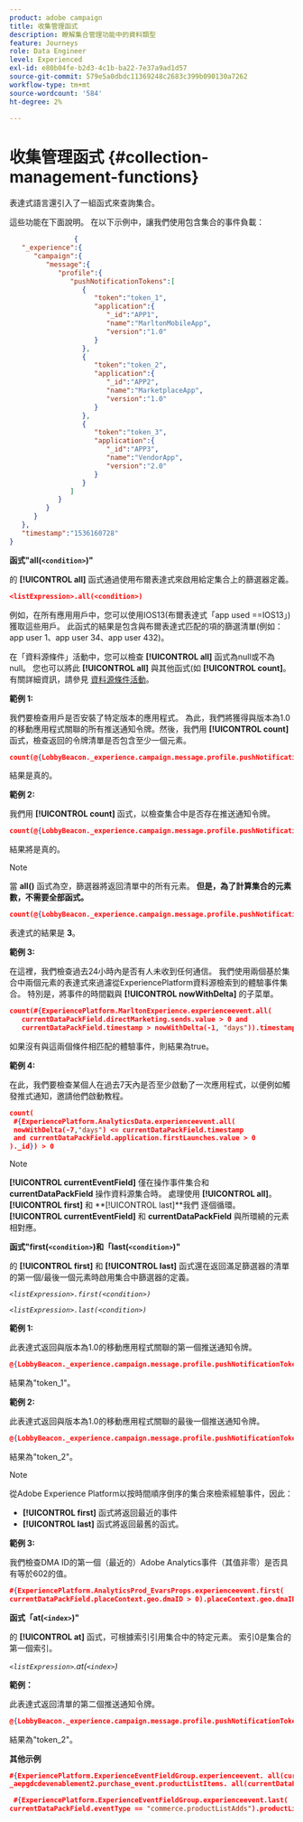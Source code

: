 ```yaml
---
product: adobe campaign
title: 收集管理函式
description: 瞭解集合管理功能中的資料類型
feature: Journeys
role: Data Engineer
level: Experienced
exl-id: e80b04fe-b2d3-4c1b-ba22-7e37a9ad1d57
source-git-commit: 579e5a0dbdc11369248c2683c399b090130a7262
workflow-type: tm+mt
source-wordcount: '584'
ht-degree: 2%

---
```


# 收集管理函式 {#collection-management-functions}

表達式語言還引入了一組函式來查詢集合。

這些功能在下面說明。 在以下示例中，讓我們使用包含集合的事件負載：

```json
                { 
   "_experience":{ 
      "campaign":{ 
         "message":{ 
            "profile":{ 
               "pushNotificationTokens":[ 
                  { 
                     "token":"token_1",
                     "application":{ 
                        "_id":"APP1",
                        "name":"MarltonMobileApp",
                        "version":"1.0"
                     }
                  },
                  { 
                     "token":"token_2",
                     "application":{ 
                        "_id":"APP2",
                        "name":"MarketplaceApp",
                        "version":"1.0"
                     }
                  },
                  { 
                     "token":"token_3",
                     "application":{ 
                        "_id":"APP3",
                        "name":"VendorApp",
                        "version":"2.0"
                     }
                  }
               ]
            }
         }
      }
   },
   "timestamp":"1536160728"
}
```

**函式&quot;all(`<condition>`)&quot;**

的 **[!UICONTROL all]** 函式通過使用布爾表達式來啟用給定集合上的篩選器定義。

```json
<listExpression>.all(<condition>)
```

例如，在所有應用用戶中，您可以使用IOS13(布爾表達式「app used ==IOS13」)獲取這些用戶。 此函式的結果是包含與布爾表達式匹配的項的篩選清單(例如：app user 1、app user 34、app user 432)。

在「資料源條件」活動中，您可以檢查 **[!UICONTROL all]** 函式為null或不為null。 您也可以將此 **[!UICONTROL all]** 與其他函式(如 **[!UICONTROL count]**。 有關詳細資訊，請參見 [資料源條件活動](../building-journeys/condition-activity.md#data_source_condition)。

**範例 1:**

我們要檢查用戶是否安裝了特定版本的應用程式。 為此，我們將獲得與版本為1.0的移動應用程式關聯的所有推送通知令牌。然後，我們用 **[!UICONTROL count]** 函式，檢查返回的令牌清單是否包含至少一個元素。

```json
count(@{LobbyBeacon._experience.campaign.message.profile.pushNotificationTokens.all(currentEventField.application.version == "1.0").token}) > 0
```

結果是真的。

**範例 2:**

我們用 **[!UICONTROL count]** 函式，以檢查集合中是否存在推送通知令牌。

```json
count(@{LobbyBeacon._experience.campaign.message.profile.pushNotificationTokens.all().token}) > 0
```

結果將是真的。

<!--Alternatively, you can check if there is no token in the collection:

   ```json
   count(@{LobbyBeacon._experience.campaign.message.profile.pushNotificationTokens.all().token}) == 0
   ```

The result will be false.

Here we use the count function in a condition to count the number of push notification tokens in the event.

`count(@{LobbyBeacon._experience.campaign.message.profile.pushNotificationTokens.all().token})`

The result is true.

Note that when the condition in the **all()** function is empty, the filter will return all the elements in the list. Hence, the expression above is equivalent to:

`count(@{LobbyBeacon._experience.campaign.message.profile.pushNotificationTokens.application.name})`

In both cases, the result of the expression is **3**.

A query of experience events recorded on the Adobe Experience Platform may or may not include the current event that triggered the current Journey. This will depend on the relative processing time with which [!DNL Journey Orchestration] sees an event and started evaluating conditions, versus the time it takes for that event to be ingested into the Adobe Experience Platform. For example, when using the .all() syntax to query experience events from the Adobe Experience Platform, we recommend enforcing the exclusion of the current event (by requiring an
earlier timestamp) in order to only consider prior events.-->

>[!NOTE]
>
>當 **all()** 函式為空，篩選器將返回清單中的所有元素。 **但是，為了計算集合的元素數，不需要全部函式。**


```json
count(@{LobbyBeacon._experience.campaign.message.profile.pushNotificationTokens.token})
```

表達式的結果是 **3**。

**範例 3:**

在這裡，我們檢查過去24小時內是否有人未收到任何通信。 我們使用兩個基於集合中兩個元素的表達式來過濾從ExperiencePlatform資料源檢索到的體驗事件集合。 特別是，將事件的時間戳與 **[!UICONTROL nowWithDelta]** 的子菜單。

```json
count(#{ExperiencePlatform.MarltonExperience.experienceevent.all(
   currentDataPackField.directMarketing.sends.value > 0 and
   currentDataPackField.timestamp > nowWithDelta(-1, "days")).timestamp}) == 0
```

如果沒有與這兩個條件相匹配的體驗事件，則結果為true。

**範例 4:**

在此，我們要檢查某個人在過去7天內是否至少啟動了一次應用程式，以便例如觸發推式通知，邀請他們啟動教程。

```json
count(
 #{ExperiencePlatform.AnalyticsData.experienceevent.all(
 nowWithDelta(-7,"days") <= currentDataPackField.timestamp
 and currentDataPackField.application.firstLaunches.value > 0
)._id}) > 0
```

<!--**"All + Count" example 4:** here we use the count function in a boolean expression to see if there is push notification tokens in the collection.

`count(@{LobbyBeacon._experience.campaign.message.profile.pushNotificationTokens.all().application.name}) > 0`

The result will be:

`true`

Alternatively, you can check if there is NO token in the collection:

`count(@{LobbyBeacon._experience.campaign.message.profile.pushNotificationTokens.all().application.name}) =0`

The result will be:

`false`-->

>[!NOTE]
>
>**[!UICONTROL currentEventField]** 僅在操作事件集合和 **currentDataPackField**
>操作資料源集合時。 處理使用 **[!UICONTROL all]**。 **[!UICONTROL first]** 和 **[!UICONTROL last]**我們
>逐個循環。 **[!UICONTROL currentEventField]** 和 **currentDataPackField**
>與所環繞的元素相對應。

**函式&quot;first(`<condition>`)和「last(`<condition>`)&quot;**

的 **[!UICONTROL first]** 和 **[!UICONTROL last]** 函式還在返回滿足篩選器的清單的第一個/最後一個元素時啟用集合中篩選器的定義。

_`<listExpression>.first(<condition>)`_

_`<listExpression>.last(<condition>)`_

**範例 1:**

此表達式返回與版本為1.0的移動應用程式關聯的第一個推送通知令牌。

```json
@{LobbyBeacon._experience.campaign.message.profile.pushNotificationTokens.first(currentEventField.application.version == "1.0").token
```

結果為&quot;token_1&quot;。

**範例 2:**

此表達式返回與版本為1.0的移動應用程式關聯的最後一個推送通知令牌。

```json
@{LobbyBeacon._experience.campaign.message.profile.pushNotificationTokens.last&#8203;(currentEventField.application.version == "1.0").token}
```

結果為&quot;token_2&quot;。

>[!NOTE]
>
>從Adobe Experience Platform以按時間順序倒序的集合來檢索經驗事件，因此：
>
>* **[!UICONTROL first]** 函式將返回最近的事件
>* **[!UICONTROL last]** 函式將返回最舊的函式。


**範例 3:**

我們檢查DMA ID的第一個（最近的）Adobe Analytics事件（其值非零）是否具有等於602的值。

```json
#{ExperiencePlatform.AnalyticsProd_EvarsProps.experienceevent.first(
currentDataPackField.placeContext.geo.dmaID > 0).placeContext.geo.dmaID} == 602
```

**函式「at(`<index>`)&quot;**

的 **[!UICONTROL at]** 函式，可根據索引引用集合中的特定元素。
索引0是集合的第一個索引。

_`<listExpression>`.at(`<index>`)_

**範例：**

此表達式返回清單的第二個推送通知令牌。

```json
@{LobbyBeacon._experience.campaign.message.profile.pushNotificationTokens.at(1).token}
```

結果為&quot;token_2&quot;。

**其他示例**

```json
#{ExperiencePlatform.ExperienceEventFieldGroup.experienceevent. all(currentDataPackField._aepgdcdevenablement2.purchase_event.receipt_nbr == "10-337-4016"). 
_aepgdcdevenablement2.purchase_event.productListItems. all(currentDataPackField.SKU == "AB17 1234 1775 19DT B4DR 8HDK 762").name}
```

```json
 #{ExperiencePlatform.ExperienceEventFieldGroup.experienceevent.last(
currentDataPackField.eventType == "commerce.productListAdds").productListItems.last(currentDataPackField.priceTotal >= 150).name}
```
